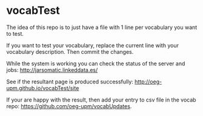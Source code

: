 # vocabTest
The idea of this repo is to just have a file with 1 line per  vocabulary you want to test.

If you want to test your vocabulary, replace the current line with your vocabulary description. Then commit the changes.

While the system is working you can check the status of the server and jobs: http://jarsomatic.linkeddata.es/

See if the resultant page is produced successfully: http://oeg-upm.github.io/vocabTest/site

If your are happy with the result, then add your entry to csv file in the vocab repo: https://github.com/oeg-upm/vocabUpdates.

